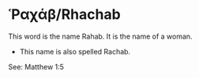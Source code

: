 # Ῥαχάβ/Rhachab

This word is the name Rahab. It is the name of a woman.

* This name is also spelled Rachab.

See: Matthew 1:5
